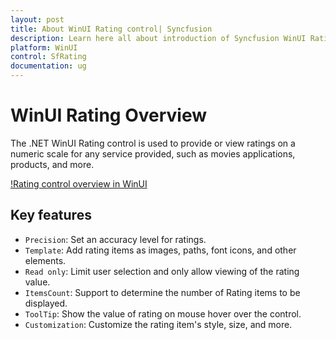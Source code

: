 ```yaml
---
layout: post
title: About WinUI Rating control| Syncfusion
description: Learn here all about introduction of Syncfusion WinUI Rating Control (SfRating) with key features and more.
platform: WinUI
control: SfRating
documentation: ug
---
```


# WinUI Rating Overview

The .NET WinUI Rating control is used to provide or view ratings on a numeric scale for any service provided, such as movies applications, products, and more.

[!Rating control overview in WinUI](Rating_images/winui_rating_overview.png)

## Key features

* `Precision`: Set an accuracy level for ratings. 
* `Template`: Add rating items as images, paths, font icons, and other elements.
* `Read only`: Limit user selection and only allow viewing of the rating value. 
* `ItemsCount`: Support to determine the number of Rating items to be displayed.
* `ToolTip`: Show the value of rating on mouse hover over the control. 
* `Customization`: Customize the rating item's style, size, and more. 
